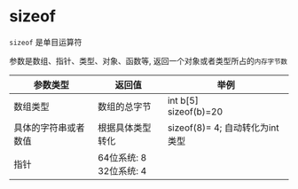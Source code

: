 <!--
 * @Description: 
 * @Version: 1.0
 * @Author: dmjcb
 * @Email:  
 * @Date: 2021-02-20 23:32:58
 * @LastEditors: dmjcb
 * @LastEditTime: 2023-04-19 11:55:14
-->

# sizeof

`sizeof` 是单目运算符

参数是数组、指针、类型、对象、函数等, 返回一个对象或者类型所占的`内存字节数`

| 参数类型             | 返回值                     | 举例                            |
| -------------------- | -------------------------- | ------------------------------- |
| 数组类型             | 数组的总字节               | int b[5]<br>sizeof(b)=20        |
| 具体的字符串或者数值 | 根据具体类型转化           | sizeof(8)= 4; 自动转化为int类型 |
| 指针                 | 64位系统: 8<br>32位系统: 4 |
